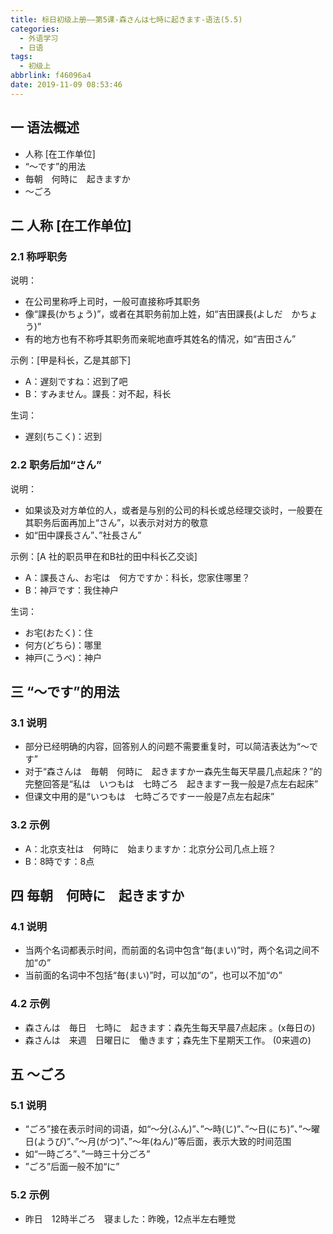 ```yaml
---
title: 标日初级上册——第5课-森さんは七時に起きます-语法(5.5)
categories:
  - 外语学习
  - 日语
tags:
  - 初级上
abbrlink: f46096a4
date: 2019-11-09 08:53:46
---
```

## 一 语法概述

* 人称 [在工作单位]
* “〜です”的用法
* 毎朝　何時に　起きますか
* 〜ごろ

<!--more-->

## 二 人称 [在工作单位]

### 2.1 称呼职务

说明：

* 在公司里称呼上司时，一般可直接称呼其职务
* 像“課長(かちょう)”，或者在其职务前加上姓，如“吉田課長(よしだ　かちょう)”
* 有的地方也有不称呼其职务而亲昵地直呼其姓名的情况，如“吉田さん”

示例：[甲是科长，乙是其部下]

* A：遅刻ですね：迟到了吧
* B：すみません。課長：对不起，科长

生词：

* 遅刻(ちこく)：迟到

### 2.2 职务后加“さん”

说明：

* 如果谈及对方单位的人，或者是与别的公司的科长或总经理交谈时，一般要在其职务后面再加上“さん”，以表示对对方的敬意
* 如“田中課長さん”、”社長さん”

示例：[A 社的职员甲在和B社的田中科长乙交谈]

* A：課長さん、お宅は　何方ですか：科长，您家住哪里？
* B：神戸です：我住神户

生词：

* お宅(おたく)：住
* 何方(どちら)：哪里
* 神戸(こうべ)：神户

## 三 “〜です”的用法

### 3.1 说明

* 部分已经明确的内容，回答别人的问题不需要重复时，可以简洁表达为“〜です”
* 对于“森さんは　毎朝　何時に　起きますかー森先生每天早晨几点起床？”的完整回答是“私は　いつもは　七時ごろ　起きますー我一般是7点左右起床”
* 但课文中用的是“いつもは　七時ごろですー一般是7点左右起床”

### 3.2 示例

* A：北京支社は　何時に　始まりますか：北京分公司几点上班？
* B：8時です：8点

## 四 毎朝　何時に　起きますか

### 4.1 说明

* 当两个名词都表示时间，而前面的名词中包含“毎(まい)”时，两个名词之间不加“の”
* 当前面的名词中不包括“毎(まい)”时，可以加“の”，也可以不加“の”

### 4.2 示例

* 森さんは　毎日　七時に　起きます：森先生每天早晨7点起床 。(x毎日の)
* 森さんは　来週　日曜日に　働きます；森先生下星期天工作。 (0来週の)

## 五 〜ごろ

### 5.1 说明

* “ごろ”接在表示时间的词语，如“〜分(ふん)”、”〜時(じ)”、”〜日(にち)”、”〜曜日(ようび)”、”〜月(がつ)”、”〜年(ねん)”等后面，表示大致的时间范围
* 如“一時ごろ”、”一時三十分ごろ”
* ”ごろ”后面一般不加“に”

### 5.2 示例

* 昨日　12時半ごろ　寝ました：昨晚，12点半左右睡觉
